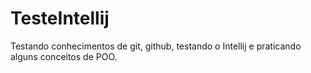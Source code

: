 # TesteIntellij

Testando conhecimentos de git, github, testando o Intellij e praticando alguns conceitos de POO.
